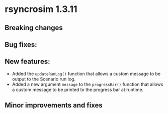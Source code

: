 # rsyncrosim 1.3.11

## Breaking changes

## Bug fixes:

## New features:

* Added the `updateRunLog()` function that allows a custom message to be output to the Scenario run log.
* Added a new argument `message` to the `progressBar()` function that allows a custom message to be printed to the progress bar at runtime.

## Minor improvements and fixes